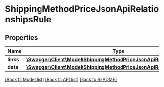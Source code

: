 # ShippingMethodPriceJsonApiRelationshipsRule

## Properties
Name | Type | Description | Notes
------------ | ------------- | ------------- | -------------
**links** | [**\Swagger\Client\Model\ShippingMethodPriceJsonApiRelationshipsRuleLinks**](ShippingMethodPriceJsonApiRelationshipsRuleLinks.md) |  | [optional] 
**data** | [**\Swagger\Client\Model\ShippingMethodPriceJsonApiRelationshipsRuleData**](ShippingMethodPriceJsonApiRelationshipsRuleData.md) |  | [optional] 

[[Back to Model list]](../../README.md#documentation-for-models) [[Back to API list]](../../README.md#documentation-for-api-endpoints) [[Back to README]](../../README.md)

